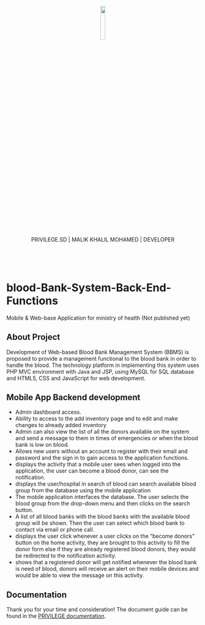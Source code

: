 

<p align="center"><img src="https://scontent.fkrt5-2.fna.fbcdn.net/v/t1.6435-9/118497509_1001480233620251_7873125946178401628_n.png?_nc_cat=110&ccb=1-5&_nc_sid=09cbfe&_nc_eui2=AeFphoaffqNCvVR9_GkWpMHEzU-cDW8OTtLNT5wNbw5O0qjHXlWBFQetEIrNCWvlOPf5Uy7NWvIEKYTjOK8bA-Tx&_nc_ohc=-0oOyBM8DwoAX_F_3P2&_nc_ht=scontent.fkrt5-2.fna&oh=00_AT8SJUBl7HVPB94wkrLjm9z8hvyCKjmraJbF_PvdIvx65A&oe=621DD7B4" style="width:15%"></p>

<p align="center" style="margin-bottom:100px">
PRIVILEGE.SD | MALIK KHALIL MOHAMED | DEVELOPER
</p>




# blood-Bank-System-Back-End-Functions

Mobile &amp; Web-base Application for ministry of health  (Not published yet)


## About Project

Development of Web-based Blood Bank Management System (BBMS) is proposed to provide a management functional to the blood bank in order to handle the blood.
The technology platform in implementing this system uses PHP MVC environment with Java and JSP, using MySQL for SQL database and
HTML5, CSS and JavaScript for web development. 


## Mobile App Backend development

- Admin dashboard access.
- Ability to access to the add inventory page and to edit and make changes to already added inventory
- Admin can also view the list of all the donors available on the system and send a message to them in times of emergencies or when the blood bank is low on blood.
- Allows new users without an account to register with their email and password and the sign in to gain access to the application functions.
- displays the activity that a mobile user sees when logged into the application, the user can become a blood donor, can see the notification.
- displays the user/hospital in search of blood can search available blood group from the database using the mobile application
-  The mobile application interfaces the database. The user selects the blood group from the drop-down menu and then clicks on the search button.
-  A list of all blood banks with the blood banks with the available blood group will be shown. Then the user can select which blood bank to contact via email or phone call.
-  displays the user click whenever a user clicks on the “become donors” button on the home activity, they are brought to this activity to fill the donor form else if they are already registered blood donors, they would be redirected to the notification activity.
-  shows that a registered donor will get notified whenever the blood bank is need of blood, donors will receive an alert on their mobile devices and would be able to view the message on this activity.


## Documentation

Thank you for your time and consideration! The document guide can be found in the [PRIVILEGE documentation](https://privilege.sd/software_show/School%20Management%20System%20(SMS)).

